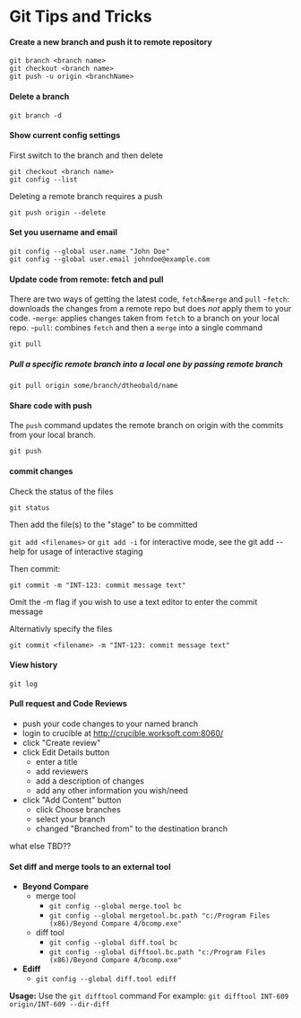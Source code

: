 # Git Tips and Tricks

#### Create a new branch and push it to remote repository

    git branch <branch name>
    git checkout <branch name>
    git push -u origin <branchName>

#### Delete a branch

    git branch -d

#### Show current config settings

First switch to the branch and then delete

    git checkout <branch name>
    git config --list

Deleting a remote branch requires a push

    git push origin --delete

#### Set you username and email

    git config --global user.name "John Doe"
    git config --global user.email johndoe@example.com

#### Update code from remote: fetch and pull

There are two ways of getting the latest code, `fetch`&`merge` and `pull`
-`fetch`: downloads the changes from a remote repo but does *not* apply them to your code.
-`merge`: applies changes taken from `fetch` to a branch on your local repo.
-`pull`:  combines `fetch` and then a `merge` into a single command

    git pull

##### Pull a specific remote branch into a local one by passing remote branch
 
    git pull origin some/branch/dtheobald/name


#### Share code with push
The `push` command updates the remote branch on origin with the commits from your local branch.

    git push

#### commit changes
Check the status of the files

    git status

Then add the file(s) to the "stage" to be committed

`git add <filenames>`  or `git add -i` for interactive mode, see the git add --help for usage of interactive staging
    
Then commit:

    git commit -m "INT-123: commit message text"
Omit the -m flag if you wish to use a text editor to enter the commit message

Alternativly specify the files

    git commit <filename> -m "INT-123: commit message text"


#### View history

    git log

#### Pull request and Code Reviews
- push your code changes to your named branch
- login to crucible at http://crucible.worksoft.com:8060/
- click "Create review"
- click Edit Details button
  - enter a title
  - add reviewers
  - add a description of changes
  - add any other information you wish/need
- click "Add Content" button
  - click Choose branches
  - select your branch
  - changed "Branched from" to the destination branch

what else TBD??

#### Set diff and merge tools to an external tool

- **Beyond Compare**
  - merge tool
    - `git config --global merge.tool bc`
    - `git config --global mergetool.bc.path "c:/Program Files (x86)/Beyond Compare 4/bcomp.exe"`
  - diff tool
     - `git config --global diff.tool bc`
     - `git config --global difftool.bc.path "c:/Program Files (x86)/Beyond Compare 4/bcomp.exe"`
- **Ediff**
  - `git config --global diff.tool ediff`

**Usage:**
Use the `git difftool` command
For example: `git difftool INT-609 origin/INT-609 --dir-diff`


